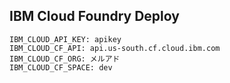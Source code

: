 ## IBM Cloud Foundry Deploy

```
IBM_CLOUD_API_KEY: apikey
IBM_CLOUD_CF_API: api.us-south.cf.cloud.ibm.com
IBM_CLOUD_CF_ORG: メルアド
IBM_CLOUD_CF_SPACE: dev
```
